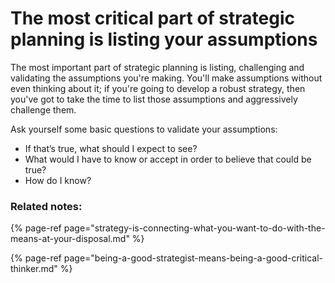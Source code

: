 # The most critical part of strategic planning is listing your assumptions

The most important part of strategic planning is listing, challenging and validating the assumptions you're making. You'll make assumptions without even thinking about it; if you're going to develop a robust strategy, then you've got to take the time to list those assumptions and aggressively challenge them. 

Ask yourself some basic questions to validate your assumptions: 

*  If that’s true, what should I expect to see?
* What would I have to know or accept in order to believe that could be true?
* How do I know?

### **Related notes:** 

{% page-ref page="strategy-is-connecting-what-you-want-to-do-with-the-means-at-your-disposal.md" %}

{% page-ref page="being-a-good-strategist-means-being-a-good-critical-thinker.md" %}

